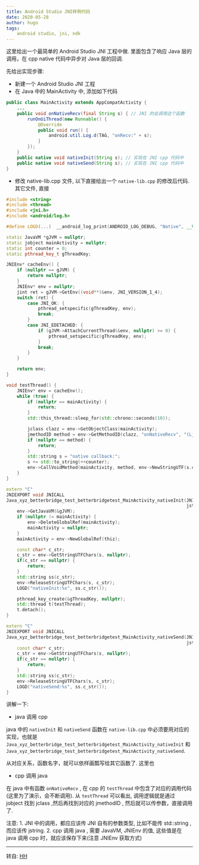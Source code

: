 ```yaml
---
title: Android Studio JNI样例代码
date: 2020-05-28
author: hugo
tags:
    android studio, jni, ndk
---
```


这里给出一个最简单的 Android Studio JNI 工程中做. 里面包含了响应 Java 层的调用，在 cpp native 代码中异步对 Java 层的回调.

先给出实现步骤:

* 新建一个 Android Studio JNI 工程
* 在 Java 中的 MainActivity 中, 添加如下代码
```java
public class MainActivity extends AppCompatActivity {
    ...
    public void onNativeRecv(final String s) { // JNI 的会调用这个函数
        runOnUiThread(new Runnable() {
            @Override
            public void run() {
                android.util.Log.d(TAG, "onRecv:" + s);
            }
        });
    }
    public native void nativeInit(String s); // 实现在 JNI cpp 代码中
    public native void nativeSend(String s); // 实现在 JNI cpp 代码中
}
```
* 修改 native-lib.cpp 文件, 
以下直接给出一个 `native-lib.cpp` 的修改后代码. 其它文件, 直接

```cpp
#include <string>
#include <thread>
#include <jni.h>
#include <android/log.h>

#define LOGD(...)  __android_log_print(ANDROID_LOG_DEBUG, "Native", __VA_ARGS__)

static JavaVM *gJVM = nullptr;
static jobject mainActivity = nullptr;
static int counter = 0;
static pthread_key_t gThreadKey;

JNIEnv* cacheEnv() {
    if (nullptr == gJVM) {
        return nullptr;
    }
    JNIEnv* env = nullptr;
    jint ret = gJVM->GetEnv((void**)&env, JNI_VERSION_1_4);
    switch (ret) {
        case JNI_OK: {
            pthread_setspecific(gThreadKey, env);
            break;
        }
        case JNI_EDETACHED: {
            if (gJVM->AttachCurrentThread(&env, nullptr) >= 0) {
                pthread_setspecific(gThreadKey, env);
            }
            break;
        }
    }

    return env;
}

void testThread() {
    JNIEnv* env = cacheEnv();
    while (true) {
        if (nullptr == mainActivity) {
            return;
        }
        std::this_thread::sleep_for(std::chrono::seconds(10));

        jclass clazz = env->GetObjectClass(mainActivity);
        jmethodID method = env->GetMethodID(clazz, "onNativeRecv", "(Ljava/lang/String;)V");
        if (nullptr == method) {
            return;
        }
        std::string s = "native callback:";
        s += std::to_string(++counter);
        env->CallVoidMethod(mainActivity, method, env->NewStringUTF(s.c_str()));
    }
}

extern "C"
JNIEXPORT void JNICALL
Java_xyz_betterbridge_test_betterbridgetest_MainActivity_nativeInit(JNIEnv *env, jobject thiz,
                                                                    jstring s) {
    env->GetJavaVM(&gJVM);
    if (nullptr != mainActivity) {
        env->DeleteGlobalRef(mainActivity);
        mainActivity = nullptr;
    }
    mainActivity = env->NewGlobalRef(thiz);

    const char* c_str;
    c_str = env->GetStringUTFChars(s, nullptr);
    if(c_str == nullptr) {
        return;
    }
    std::string ss(c_str);
    env->ReleaseStringUTFChars(s, c_str);
    LOGD("nativeInit:%s", ss.c_str());

    pthread_key_create(&gThreadKey, nullptr);
    std::thread t(testThread);
    t.detach();
}

extern "C"
JNIEXPORT void JNICALL
Java_xyz_betterbridge_test_betterbridgetest_MainActivity_nativeSend(JNIEnv *env, jobject thiz,
                                                                    jstring s) {
    const char* c_str;
    c_str = env->GetStringUTFChars(s, nullptr);
    if(c_str == nullptr) {
        return;
    }
    std::string ss(c_str);
    env->ReleaseStringUTFChars(s, c_str);
    LOGD("nativeSend:%s", ss.c_str());
}
```

讲解一下:

- java 调用 cpp

java 中的 `nativeInit` 和 `nativeSend` 函数在 `native-lib.cpp` 中必须要用对应的实现，也就是 `Java_xyz_betterbridge_test_betterbridgetest_MainActivity_nativeInit` 和 `Java_xyz_betterbridge_test_betterbridgetest_MainActivity_nativeSend`.

从对应关系，函数名字，就可以依样画瓢写给其它函数了. 这里也

- cpp 调用 java

在 java 中有函数 `onNativeRecv` , 在 cpp 的 `testThread` 中包含了对应的调用代码(这里为了演示，会不断调用). 从 `testThread` 可以看出, 调用逻辑就是通过 jobject 找到 jclass ,然后再找到对应的 jmethodID , 然后就可以传参数，直接调用了.

注意:
    1. JNI 中的调用，都应应该传 JNI 自有的参数类型, 比如不能传 std::string , 而应该传 jstring.
    2. cpp 调用 java , 需要 JavaVM, JNIEnv 的值, 这些值是在 java 调用 cpp 时，就应该保存下来(注意 JNIEnv 获取方式)


---
转自: [HH](http://www.hugohuang.xyz/)
